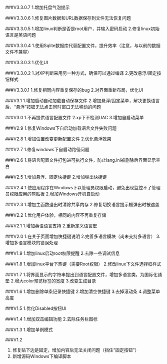 ###V3.3.0.7
1.增加托盘气泡提示

###V3.3.0.6
1.修复图片数据和URL数据保存到文件无法恢复问题

###V3.3.0.5
1.增加linux判断是否是root用户，并输入密码启动
2.修复linux初始语言是英语问题

###V3.3.0.4
1.使用Sqlite数据库代替配置文件，提升效率（注意，与以前的数据文件不兼容）

###V3.3.0.3
1.优化UI

###V3.3.0.2
1.对XP判断采用另一种方式，确保可以通过编译
2.更改悬浮/固定按钮样式

###V3.3.0.1
1.修复相同内容重复保存的bug
2.对界面重新布局，优化UI

###V3.1
1.增加启动自动加载自动保存文件
2.增加悬浮/固定菜单，解决更换语言后，“悬浮”按钮无法点击同时窗口无法移动的问题

###V3.0
1.不再提供语言配置文件
2.xp下不检测UAC
3.增加自启动菜单

###V2.9
1.修复Windows下自启动加载语言文件失败问题

###V2.8
1.增加位置改变更新配置文件
2.优化悬浮效果

###V2.7
1.修复windows下自启动路径问题

###V2.6
1.将语言配置文件打包进可执行文件，防止lang.ini被删除后界面显示空白

###V2.5
1.增加悬浮、固定快捷键
2.增加弹出快捷键

###V2.4
1.使应用程序在Windows下以管理员权限启动，避免出现监控不了管理员权限应用的剪贴板
2.增加Windows开机自启动


###V2.3
1.增加主函数退出时清除共享内存
2.修复切换语言提示框弹出时被遮盖


###V2.2
1.优化用户体验，相同的内容不再重复存储

###V2.1
1.增加英语语言支持
2.重新定义语言宏

###V2.0
1.在关于页面增加快捷键说明
2.完善多语言模块（尚未支持多语言）
3.增加多语言模块的错误处理

###V1.9
1.增加linux启动root权限提醒
2.去除一些调试信息

###V1.8
1.增加linux平台下热键（需要Root权限）
2.修改linux下文件选择框样式

###V1.7
1.将界面显示的字符串提出到语言配置文件，增加多语言类，为国际化铺垫
2.增大color预览标签的宽度
3.改变生成目录


###V1.6
1.增加删除单条记录快捷键
2.增加清空快捷键
3.去掉滚动条
4.调整菜单高度

###V1.5
1.优化Disabled按钮UI

###V1.4
1.增加双击编辑功能
2.去除任务栏图标

###V1.3
1.增加单例模式

###V1.2
1. 修复贴下边是固定，增加内容后无法关闭问题（挡住“固定按钮”）
2. 新增源码Windows下编译脚本

